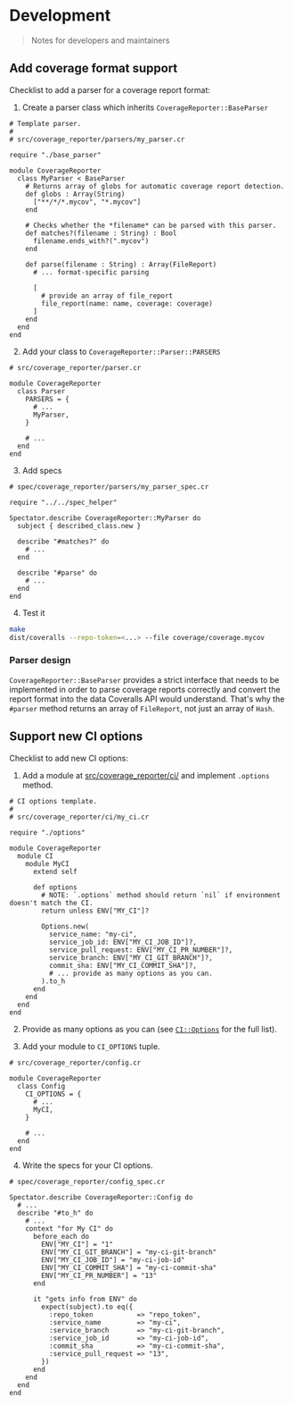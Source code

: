 # Development

> Notes for developers and maintainers

## Add coverage format support

Checklist to add a parser for a coverage report format:

1. Create a parser class which inherits `CoverageReporter::BaseParser`

```crystal
# Template parser.
#
# src/coverage_reporter/parsers/my_parser.cr

require "./base_parser"

module CoverageReporter
  class MyParser < BaseParser
    # Returns array of globs for automatic coverage report detection.
    def globs : Array(String)
      ["**/*/*.mycov", "*.mycov"]
    end

    # Checks whether the *filename* can be parsed with this parser.
    def matches?(filename : String) : Bool
      filename.ends_with?(".mycov")
    end

    def parse(filename : String) : Array(FileReport)
      # ... format-specific parsing

      [
        # provide an array of file_report
        file_report(name: name, coverage: coverage)
      ]
    end
  end
end
```

2. Add your class to `CoverageReporter::Parser::PARSERS`

```crystal
# src/coverage_reporter/parser.cr

module CoverageReporter
  class Parser
    PARSERS = {
      # ...
      MyParser,
    }

    # ...
  end
end
```

3. Add specs

```crystal
# spec/coverage_reporter/parsers/my_parser_spec.cr

require "../../spec_helper"

Spectator.describe CoverageReporter::MyParser do
  subject { described_class.new }

  describe "#matches?" do
    # ...
  end

  describe "#parse" do
    # ...
  end
end
```

4. Test it

```bash
make
dist/coveralls --repo-token=<...> --file coverage/coverage.mycov
```

### Parser design

`CoverageReporter::BaseParser` provides a strict interface that needs to be implemented in order to parse coverage reports correctly and convert the report format into the data Coveralls API would understand. That's why the `#parser` method returns an array of `FileReport`, not just an array of `Hash`.

## Support new CI options

Checklist to add new CI options:

1. Add a module at [src/coverage_reporter/ci/](../src/coverage_reporter/ci/) and implement `.options` method.

```crystal
# CI options template.
#
# src/coverage_reporter/ci/my_ci.cr

require "./options"

module CoverageReporter
  module CI
    module MyCI
      extend self

      def options
        # NOTE: `.options` method should return `nil` if environment doesn't match the CI.
        return unless ENV["MY_CI"]?

        Options.new(
          service_name: "my-ci",
          service_job_id: ENV["MY_CI_JOB_ID"]?,
          service_pull_request: ENV["MY_CI_PR_NUMBER"]?,
          service_branch: ENV["MY_CI_GIT_BRANCH"]?,
          commit_sha: ENV["MY_CI_COMMIT_SHA"]?,
          # ... provide as many options as you can.
        ).to_h
      end
    end
  end
end
```

2. Provide as many options as you can (see [`CI::Options`](../src/coverage_reporter/ci/options.cr) for the full list).

3. Add your module to `CI_OPTIONS` tuple.

```crystal
# src/coverage_reporter/config.cr

module CoverageReporter
  class Config
    CI_OPTIONS = {
      # ...
      MyCI,
    }

    # ...
  end
end
```

4. Write the specs for your CI options.

```crystal
# spec/coverage_reporter/config_spec.cr

Spectator.describe CoverageReporter::Config do
  # ...
  describe "#to_h" do
    # ...
    context "for My CI" do
      before_each do
        ENV["MY_CI"] = "1"
        ENV["MY_CI_GIT_BRANCH"] = "my-ci-git-branch"
        ENV["MY_CI_JOB_ID"] = "my-ci-job-id"
        ENV["MY_CI_COMMIT_SHA"] = "my-ci-commit-sha"
        ENV["MY_CI_PR_NUMBER"] = "13"
      end

      it "gets info from ENV" do
        expect(subject).to eq({
          :repo_token           => "repo_token",
          :service_name         => "my-ci",
          :service_branch       => "my-ci-git-branch",
          :service_job_id       => "my-ci-job-id",
          :commit_sha           => "my-ci-commit-sha",
          :service_pull_request => "13",
        })
      end
    end
  end
end
```
